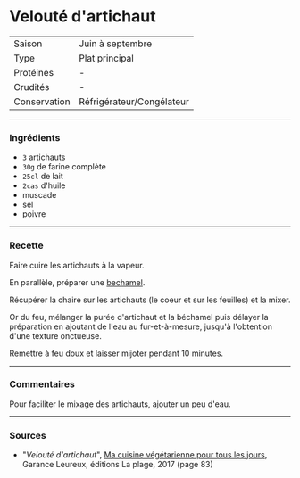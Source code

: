 # Velouté d'artichaut

| | |
|:---|:---|
| Saison | Juin à septembre |
| Type | Plat principal |
| Protéines | - |
| Crudités | - |
| Conservation | Réfrigérateur/Congélateur |

---

### Ingrédients

* `3` artichauts
* `30g` de farine complète
* `25cl` de lait
* `2cas` d'huile
* muscade
* sel
* poivre

---

### Recette

Faire cuire les artichauts à la vapeur.

En parallèle, préparer une [bechamel](../recettes/bechamel.md).

Récupérer la chaire sur les artichauts (le coeur et sur les feuilles) et la mixer.

Or du feu, mélanger la purée d'artichaut et la béchamel puis délayer la préparation en ajoutant de l'eau au fur-et-à-mesure, jusqu'à l'obtention d'une texture onctueuse.

Remettre à feu doux et laisser mijoter pendant 10 minutes.

---

### Commentaires

Pour faciliter le mixage des artichauts, ajouter un peu d'eau.

---

### Sources

* "*Velouté d'artichaut*", [Ma cuisine végétarienne pour tous les jours](https://www.laplage.fr/catalogue/ma-cuisine-vegetarienne-pour-tous-les-jours-garance-leureux-2/), Garance Leureux, éditions La plage, 2017 (page 83)
